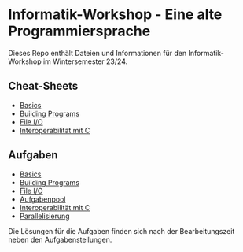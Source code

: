 # Informatik-Workshop - Eine alte Programmiersprache

Dieses Repo enthält Dateien und Informationen für den Informatik-Workshop im Wintersemester 23/24.

## Cheat-Sheets

- [Basics](Cheat-Sheets/basics/)
- [Building Programs](Cheat-Sheets/building.md)
- [File I/O](Cheat-Sheets/I_O_und_allc.md)
- [Interoperabilität mit C](Cheat-Sheets/c_interoperability.md)

## Aufgaben

- [Basics](exercises/Basics/)
- [Building Programs](exercises/building/building.md)
- [File I/O](exercises/ReadCSV/)
- [Aufgabenpool](exercises/pool/)
- [Interoperabilität mit C](exercises/c_interops/c_interops.md)
- [Parallelisierung](exercises/coarrays/)

Die Lösungen für die Aufgaben finden sich nach der Bearbeitungszeit neben den Aufgabenstellungen.
